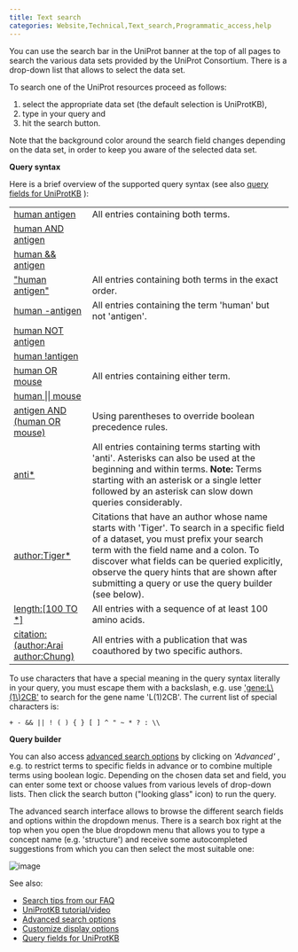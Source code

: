 ```yaml
---
title: Text search
categories: Website,Technical,Text_search,Programmatic_access,help
---
```


You can use the search bar in the UniProt banner at the top of all pages to search the various data sets provided by the UniProt Consortium. There is a drop-down list that allows to select the data set.

To search one of the UniProt resources proceed as follows:

1.  select the appropriate data set (the default selection is UniProtKB),
2.  type in your query and
3.  hit the search button.

Note that the background color around the search field changes depending on the data set, in order to keep you aware of the selected data set.

**Query syntax**

Here is a brief overview of the supported query syntax (see also [query fields for UniProtKB](http://www.uniprot.org/help/query-fields) ):

|                                                                                                                          |                                                                                                                                                                                                                                                                                                                                      |
|:-------------------------------------------------------------------------------------------------------------------------|:-------------------------------------------------------------------------------------------------------------------------------------------------------------------------------------------------------------------------------------------------------------------------------------------------------------------------------------|
| [human antigen](http://www.uniprot.org/uniprotkb/?query=human%20antigen)                                                 | All entries containing both terms.                                                                                                                                                                                                                                                                                                   |
| [human AND antigen](http://www.uniprot.org/uniprotkb/?query=human%20AND%20antigen)                                       |                                                                                                                                                                                                                                                                                                                                      |
| [human && antigen](http://www.uniprot.org/uniprotkb/?query=human%20%26%26%20antigen)                                     |                                                                                                                                                                                                                                                                                                                                      |
| ["human antigen"](http://www.uniprot.org/uniprotkb/?query=%22human%20antigen%22)                                         | All entries containing both terms in the exact order.                                                                                                                                                                                                                                                                                |
| [human -antigen](http://www.uniprot.org/uniprotkb/?query=human%20-antigen)                                               | All entries containing the term 'human' but not 'antigen'.                                                                                                                                                                                                                                                                           |
| [human NOT antigen](http://www.uniprot.org/uniprotkb/?query=human%20NOT%20antigen)                                       |                                                                                                                                                                                                                                                                                                                                      |
| [human !antigen](http://www.uniprot.org/uniprotkb/?query=human%20!antigen)                                               |                                                                                                                                                                                                                                                                                                                                      |
| [human OR mouse](http://www.uniprot.org/uniprotkb/?query=human%20OR%20mouse)                                             | All entries containing either term.                                                                                                                                                                                                                                                                                                  |
| [human \|\| mouse](http://www.uniprot.org/uniprotkb/?query=human%20%7C%7C%20mouse)                                       |                                                                                                                                                                                                                                                                                                                                      |
| [antigen AND (human OR mouse)](http://www.uniprot.org/uniprotkb/?query=antigen%20AND%20%28human%20OR%20mouse%29)         | Using parentheses to override boolean precedence rules.                                                                                                                                                                                                                                                                              |
| [anti\*](http://www.uniprot.org/uniprotkb/?query=anti%2A)                                                                | All entries containing terms starting with 'anti'. Asterisks can also be used at the beginning and within terms. **Note:** Terms starting with an asterisk or a single letter followed by an asterisk can slow down queries considerably.                                                                                            |
| [author:Tiger\*](http://www.uniprot.org/uniprotkb/?query=author:Tiger%2A)                                                | Citations that have an author whose name starts with 'Tiger'. To search in a specific field of a dataset, you must prefix your search term with the field name and a colon. To discover what fields can be queried explicitly, observe the query hints that are shown after submitting a query or use the query builder (see below). |
| [length:\[100 TO \*\]](http://www.uniprot.org/uniprotkb/?query=length:%5B100%20TO%20%2A%5D)                              | All entries with a sequence of at least 100 amino acids.                                                                                                                                                                                                                                                                             |
| [citation:(author:Arai author:Chung)](http://www.uniprot.org/uniprotkb/?query=citation:%28author:Arai%20author:Chung%29) | All entries with a publication that was coauthored by two specific authors.                                                                                                                                                                                                                                                          |

To use characters that have a special meaning in the query syntax literally in your query, you must escape them with a backslash, e.g. use ['gene:L\\(1\\)2CB'](http://www.uniprot.org/uniprotkb/?query=gene:L%5C(1%5C)2CB) to search for the gene name 'L(1)2CB'. The current list of special characters is:

`+ - && || ! ( ) { } [ ] ^ " ~ * ? : \\`

**Query builder**

You can also access [advanced search options](http://www.uniprot.org/help/advanced%5Fsearch) by clicking on *'Advanced'* , e.g. to restrict terms to specific fields in advance or to combine multiple terms using boolean logic. Depending on the chosen data set and field, you can enter some text or choose values from various levels of drop-down lists. Then click the search button ("looking glass" icon) to run the query.

The advanced search interface allows to browse the different search fields and options within the dropdown menus. There is a search box right at the top when you open the blue dropdown menu that allows you to type a concept name (e.g. 'structure') and receive some autocompleted suggestions from which you can then select the most suitable one:

![image](https://github.com/ebi-uniprot/uniprot-manual/raw/main/images/text-search-15.png)

See also:

-   [Search tips from our FAQ](http://www.uniprot.org/help/?query=section%3Afaq+AND+category%3A%22Text%20search%22)
-   [UniProtKB tutorial/video](https://www.youtube.com/watch?v=ado1r8IDm3U)
-   [Advanced search options](http://www.uniprot.org/help/advanced%5Fsearch)
-   [Customize display options](http://www.uniprot.org/help/customize)
-   [Query fields for UniProtKB](http://www.uniprot.org/help/query-fields)
